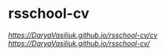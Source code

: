 # rsschool-cv
*https://DaryaVasiliuk.github.io/rsschool-cv/cv*
*https://DaryaVasiliuk.github.io/rsschool-cv/*